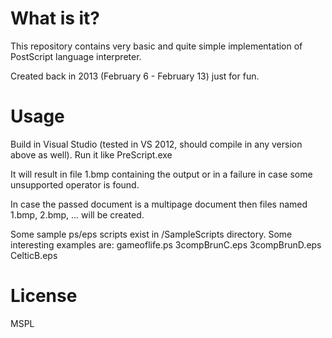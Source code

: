 # What is it?
This repository contains very basic and quite simple implementation of PostScript language interpreter.

Created back in 2013 (February 6 - February 13) just for fun.

# Usage
Build in Visual Studio (tested in VS 2012, should compile in any version above as well).
Run it like
    PreScript.exe <path-to-ps-or-eps-file>

It will result in file 1.bmp containing the output or in a failure in case some unsupported operator is found.

In case the passed document is a multipage document then files named 1.bmp, 2.bmp, ... will be created.


Some sample ps/eps scripts exist in /SampleScripts directory. Some interesting examples are:
gameoflife.ps
3compBrunC.eps
3compBrunD.eps
CelticB.eps

# License

MSPL
